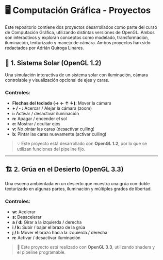 # 🖥️ Computación Gráfica - Proyectos

Este repositorio contiene dos proyectos desarrollados como parte del curso de Computación Gráfica, utilizando distintas versiones de OpenGL. Ambos son interactivos y exploran conceptos como modelado, transformación, iluminación, texturizado y manejo de cámara. Ambos proyectos han sido redactados por Adrián Quiroga Linares.

## 🌌 1. Sistema Solar (OpenGL 1.2)

Una simulación interactiva de un sistema solar con iluminación, cámara controlable y visualización opcional de ejes y caras.

### Controles:
- **Flechas del teclado (→ ← ↑ ↓):** Mover la cámara
- **+ / - :** Acercar / Alejar la cámara (zoom)
- **i:** Activar / desactivar iluminación
- **n:** Apagar / encender el sol
- **e:** Mostrar / ocultar ejes
- **v:** No pintar las caras (desactivar culling)
- **b:** Pintar las caras nuevamente (activar culling)

> 💡 Este proyecto está desarrollado con **OpenGL 1.2**, por lo que se utilizan funciones del pipeline fijo.

---

## 🏗️ 2. Grúa en el Desierto (OpenGL 3.3)

Una escena ambientada en un desierto que muestra una grúa con doble texturizado en algunas partes, iluminación y múltiples grados de libertad.

### Controles:
- **w:** Acelerar
- **s:** Desacelerar
- **a / d:** Girar a la izquierda / derecha
- **i / k:** Subir / bajar el brazo de la grúa
- **j / l:** Mover el brazo hacia la izquierda / derecha
- **n:** Activar / desactivar iluminación

> 🧱 Este proyecto está realizado con **OpenGL 3.3**, utilizando shaders y el pipeline programable.


